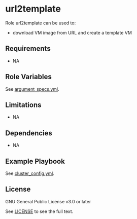 # url2template

Role url2template can be used to:
- download VM image from URL and create a template VM

## Requirements

- NA

## Role Variables

See [argument_specs.yml](../../roles/url2template/meta/argument_specs.yml).

## Limitations

- NA

## Dependencies

- NA

## Example Playbook

See [cluster_config.yml](../../examples/url2template/url2template.yml).

## License

GNU General Public License v3.0 or later

See [LICENSE](../../LICENSE) to see the full text.
